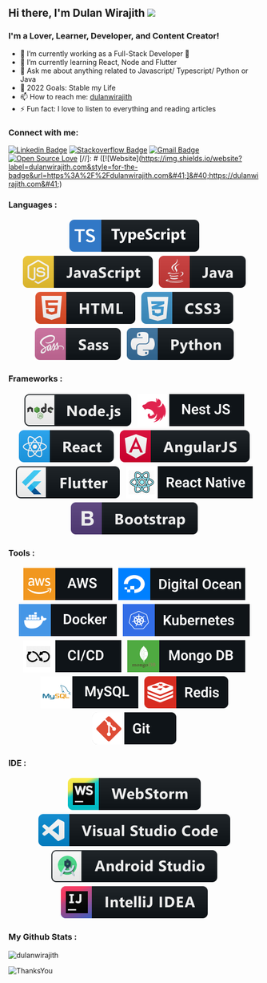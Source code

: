 ## Hi there, I'm Dulan Wirajith <img src="https://media.giphy.com/media/hvRJCLFzcasrR4ia7z/giphy.gif" width="25px">

### I'm a Lover, Learner, Developer, and Content Creator!

- 🔭 I’m currently working as a Full-Stack Developer  🥷
- 🌱 I’m currently learning React, Node and Flutter
- 💬 Ask me about anything related to Javascript/ Typescript/ Python or Java
- 🥅 2022 Goals: Stable my Life
- 📫 How to reach me: [dulanwirajith][linkedin]
- ⚡ Fun fact: I love to listen to everything and reading articles

### Connect with me:
[![Linkedin Badge](https://img.shields.io/badge/-dulanwirajith-blue?style=flat-square&logo=Linkedin&logoColor=white&link=https://www.linkedin.com/in/dulanwirajith/)](https://www.linkedin.com/in/dulanwirajith/)
[![Stackoverflow Badge](https://img.shields.io/badge/-Stackoverflow-4CA143?style=flat-square&logo=Stackoverflow&logoColor=white&link=https://stackoverflow.com/users/14838636/dulanwirajith)](https://stackoverflow.com/users/14838636/dulanwirajith)
[![Gmail Badge](https://img.shields.io/badge/-dulanwirajith1995@gmail.com-c14438?style=flat-square&logo=Gmail&logoColor=white&link=mailto:dulanwirajith1995@gmail.com)](mailto:dulanwirajith1995@gmail.com)
[![Open Source Love](https://badges.frapsoft.com/os/v2/open-source.svg?v=103)](https://github.com/dulanwirajith)
[//]: # ([![Website]&#40;https://img.shields.io/website?label=dulanwirajith.com&style=for-the-badge&url=https%3A%2F%2Fdulanwirajith.com&#41;]&#40;https://dulanwirajith.com&#41;)

### Languages :
<p align="center">
  <img src="assets\badges\Languages\typescript.svg" alt="ts" style="vertical-align:top; margin:4px">
  <img src="assets\badges\Languages\javascript.svg" alt="js" style="vertical-align:top; margin:4px">
  <img src="assets\badges\Languages\java.svg" alt="java" style="vertical-align:top; margin:4px">
  <img src="assets\badges\Languages\html.svg" alt="html" style="vertical-align:top; margin:4px">
  <img src="assets\badges\Languages\css3.svg" alt="css3" style="vertical-align:top; margin:4px">
  <img src="assets\badges\Languages\sass.svg" alt="sass" style="vertical-align:top; margin:4px">
  <img src="assets\badges\Languages\python.svg" alt="python" style="vertical-align:top; margin:4px">
</p>

### Frameworks :
<p align="center">
  <img src="assets\badges\Frameworks\nodejs.svg" alt="nodejs" style="vertical-align:top; margin:4px">     
  <img src="assets\badges\Frameworks\nestjs.svg" alt="nestjs" style="vertical-align:top; margin:4px">     
  <img src="assets\badges\Frameworks\react.svg" alt="react" style="vertical-align:top; margin:4px">
  <img src="assets\badges\Frameworks\angular.svg" alt="angularjs" style="vertical-align:top; margin:4px">
  <img src="assets\badges\Frameworks\flutter.svg" alt="flutter" style="vertical-align:top; margin:4px">
  <img src="assets\badges\Frameworks\reactnative.svg" alt="react" style="vertical-align:top; margin:4px">
  <img src="assets\badges\Frameworks\bootstrap.svg" alt="bootstrap" style="vertical-align:top; margin:4px">
</p>

### Tools :
<p align="center">
  <img src="assets\badges\Tools\aws.svg" alt="aws" style="vertical-align:top; margin:4px">
  <img src="assets\badges\Tools\digitalocean.svg" alt="digitalocean" style="vertical-align:top; margin:4px">
  <img src="assets\badges\Tools\docker.svg" alt="docker" style="vertical-align:top; margin:4px">
  <img src="assets\badges\Tools\kubernetes.svg" alt="kubernetes" style="vertical-align:top; margin:4px">
  <img src="assets\badges\Tools\cicd.svg" alt="cicd" style="vertical-align:top; margin:4px">
  <img src="assets\badges\Tools\mongodb.svg" alt="mongodb" style="vertical-align:top; margin:4px">
  <img src="assets\badges\Tools\mysql.svg" alt="mysql" style="vertical-align:top; margin:4px">
  <img src="assets\badges\Tools\redis.svg" alt="redis" style="vertical-align:top; margin:4px">
  <img src="assets\badges\Tools\git.svg" alt="git" style="vertical-align:top; margin:4px">
</p>

### IDE :
<p align="center">
  <img src="assets\badges\IDE\webstorm.svg" alt="webstorm" style="vertical-align:top; margin:4px">
  <img src="assets\badges\IDE\vscode.svg" alt="vscode" style="vertical-align:top; margin:4px">
  <img src="assets\badges\IDE\androidstudio.svg" alt="androidstudio" style="vertical-align:top; margin:4px">
  <img src="assets\badges\IDE\intellij.svg" alt="jetbrains_intellij" style="vertical-align:top; margin:4px">
</p>

### My Github Stats :
<p><img align="center" src="https://github-readme-streak-stats.herokuapp.com/?user=dulanwirajith&theme=highcontrast" alt="dulanwirajith" /></p>

![ThanksYou](https://img.shields.io/badge/🙏Thank_You_For_Spending_a_Moment_On_My_Profile,_Happy_Coding,_All_The_Very_Best-dodgerred.svg?style=for-the-badge)


[facebook]: https://www.facebook.com/dulan.wirajith
[medium]: https://medium.com/@dulanwirajith
[linkedin]: https://www.linkedin.com/in/dulan-wirajith
[hackerrank]: https://www.hackerrank.com/dulanwirajith?hr_r=1
[portfolio]: https://www.dulanwirajith.info
[upwork]: https://www.upwork.com/o/profiles/users/~010462f3cdf452b722/

